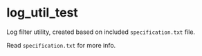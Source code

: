 # log_util_test
Log filter utility, created based on included `specification.txt` file.

Read `specification.txt` for more info.
